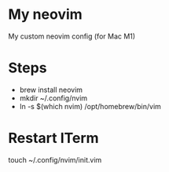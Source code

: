 # My neovim
My custom neovim config (for Mac M1)
# Steps
* brew install neovim
* mkdir ~/.config/nvim
* ln -s $(which nvim) /opt/homebrew/bin/vim
# Restart ITerm
touch ~/.config/nvim/init.vim
